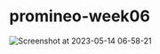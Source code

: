 # promineo-week06

![Screenshot at 2023-05-14 06-58-21](https://github.com/nicholasleexyz/promineo-week06/assets/129869926/9cc47d6e-7ad7-4159-b668-8b21bdd685bf)

